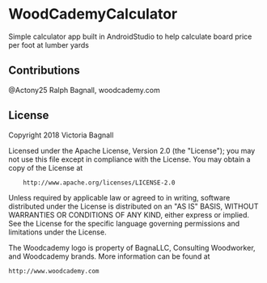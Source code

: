 # WoodCademyCalculator
Simple calculator app built in AndroidStudio to help calculate board price per foot at lumber yards

## Contributions
@Actony25
Ralph Bagnall, woodcademy.com

## License
Copyright 2018 Victoria Bagnall

Licensed under the Apache License, Version 2.0 (the "License");
you may not use this file except in compliance with the License.
You may obtain a copy of the License at
```
    http://www.apache.org/licenses/LICENSE-2.0
```
Unless required by applicable law or agreed to in writing, software
distributed under the License is distributed on an "AS IS" BASIS,
WITHOUT WARRANTIES OR CONDITIONS OF ANY KIND, either express or implied.
See the License for the specific language governing permissions and
limitations under the License.

The Woodcademy logo is property of BagnaLLC, Consulting Woodworker, and Woodcademy brands.
More information can be found at
```
http://www.woodcademy.com
```


